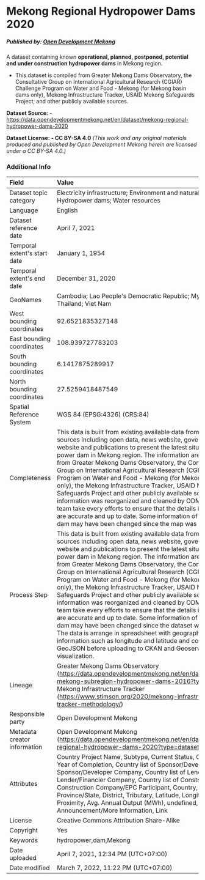 # Mekong Regional Hydropower Dams 2020

##### Published by: **[Open Development Mekong](https://data.opendevelopmentmekong.net/en/organization/mekong-organization)**

A dataset containing known **operational, planned, postponed, potential and under construction hydropower dams** in Mekong region. 

* This dataset is compiled from Greater Mekong Dams Observatory, the Consultative Group on International Agricultural Research (CGIAR) Challenge Program on Water and Food - Mekong (for Mekong basin dams only), Mekong Infrastructure Tracker, USAID Mekong Safeguards Project, and other publicly available sources.



**Dataset Source:** - https://data.opendevelopmentmekong.net/en/dataset/mekong-regional-hydropower-dams-2020

**Dataset License: - CC BY-SA 4.0** *(This work and any original materials produced and published by Open Development Mekong herein are licensed under a CC BY-SA 4.0.)*

### Additional Info

| Field                        | Value                                                        |
| :--------------------------- | :----------------------------------------------------------- |
| Dataset topic category       | Electricity infrastructure; Environment and natural resources; Hydropower dams; Water resources |
| Language                     | English                                                      |
| Dataset reference date       | April 7, 2021                                                |
| Temporal extent's start date | January 1, 1954                                              |
| Temporal extent's end date   | December 31, 2020                                            |
| GeoNames                     | Cambodia; Lao People's Democratic Republic; Myanmar; Thailand; Viet Nam |
| West bounding coordinates    | 92.6521835327148                                             |
| East bounding coordinates    | 108.939727783203                                             |
| South bounding coordinates   | 6.1417875289917                                              |
| North bounding coordinates   | 27.5259418487549                                             |
| Spatial Reference System     | WGS 84 (EPSG:4326) (CRS:84)                                  |
| Completeness                 | This data is built from existing available data from various sources including open data, news website, government website and publications to present the latest situation of hydro power dam in Mekong region. The information are aggregated from Greater Mekong Dams Observatory, the Consultative Group on International Agricultural Research (CGIAR) Challenge Program on Water and Food - Mekong (for Mekong basin dams only), the Mekong Infrastructure Tracker, USAID Mekong Safeguards Project and other publicly available sources . Those information was reorganized and cleaned by ODM Team. The team take every efforts to ensure that the details in this datasets are accurate and up to date. Some information of hydropower dam may have been changed since the map was published. |
| Process Step                 | This data is built from existing available data from various sources including open data, news website, government website and publications to present the latest situation of hydro power dam in Mekong region. The information are aggregated from Greater Mekong Dams Observatory, the Consultative Group on International Agricultural Research (CGIAR) Challenge Program on Water and Food - Mekong (for Mekong basin dams only), the Mekong Infrastructure Tracker, USAID Mekong Safeguards Project and other publicly available sources . Those information was reorganized and cleaned by ODM Team. The team take every efforts to ensure that the details in this datasets are accurate and up to date. Some information of hydropower dam may have been changed since the dataset was published. The data is arrange in spreadsheet with geographical information such as longitude and latitude and convert to GeoJSON before uploading to CKAN and Geoserver for visualization. |
| Lineage                      | Greater Mekong Dams Observatory (https://data.opendevelopmentmekong.net/en/dataset/greater-mekong-subregion-hydropower-dams-2016?type=dataset), Mekong Infrastructure Tracker (https://www.stimson.org/2020/mekong-infrastructure-tracker-methodology/) |
| Responsible party            | Open Development Mekong                                      |
| Metadata creator information | Open Development Mekong (https://data.opendevelopmentmekong.net/en/dataset/mekong-regional-hydropower-dams-2020?type=dataset) |
| Attributes                   | Country Project Name, Subtype, Current Status, Capacity (MW), Year of Completion, Country list of Sponsor/Developer Sponsor/Developer Company, Country list of Lender/Financier Lender/Financier Company, Country list of Construction/EPC Construction Company/EPC Participant, Country, Province/State, District, Tributary, Latitude, Longitude, Proximity, Avg. Annual Output (MWh), undefined, Data Source, Announcement/More Information, Link |
| License                      | Creative Commons Attribution Share-Alike                     |
| Copyright                    | Yes                                                          |
| Keywords                     | hydropower,dam,Mekong                                        |
| Date uploaded                | April 7, 2021, 12:34 PM (UTC+07:00)                          |
| Date modified                | March 7, 2022, 11:22 PM (UTC+07:00)                          |